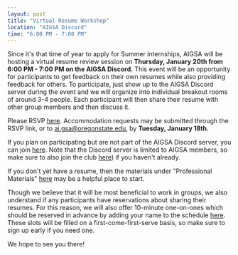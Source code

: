 ```yaml
---
layout: post
title: "Virtual Resume Workshop"
location: "AIGSA Discord"
time: "6:00 PM - 7:00 PM"
---
```

Since it's that time of year to apply for Summer internships, AIGSA will be hosting a virtual resume review session on **Thursday, January 20th from 6:00 PM - 7:00 PM on the AIGSA Discord.** This event will be an opportunity for participants to get feedback on their own resumes while also providing feedback for others. To participate, just show up to the AIGSA Discord server during the event and we will organize into individual breakout rooms of around 3-4 people. Each participant will then share their resume with other group members and then discuss it.

Please RSVP [here](https://docs.google.com/forms/d/e/1FAIpQLSd0iMDMWNw5C6yUOGnUsdSKS3ZApLBP8a7RGqjhzkKMavCroQ/viewform?usp=sf_link). Accommodation requests may be submitted through the RSVP link, or to [ai.gsa@oregonstate.edu](mailto:ai.gsa@oregonstate.edu), by **Tuesday, January 18th.**

If you plan on participating but are not part of the AIGSA Discord server, you can join [here](https://discord.gg/wGrtzFM8sJ). Note that the Discord server is limited to AIGSA members, so make sure to also join the club [here](https://apps.ideal-logic.com/osusee?key=F3T9-25VWY_5878-CZ4R_f7b06f23)) if you haven't already.

If you don't yet have a resume, then the materials under "Professional Materials" [here](https://career.oregonstate.edu/careered/graduate-students) may be a helpful place to start.

Though we believe that it will be most beneficial to work in groups, we also understand if any participants have reservations about sharing their resumes. For this reason, we will also offer 10-minute one-on-ones which should be reserved in advance by adding your name to the schedule [here](https://docs.google.com/spreadsheets/d/1BRrplhGMeShJLKslL2ugPMne4QsqoSVqu4kzwd3fk7c/edit?usp=sharing). These slots will be filled on a first-come-first-serve basis, so make sure to sign up early if you need one.

We hope to see you there!
